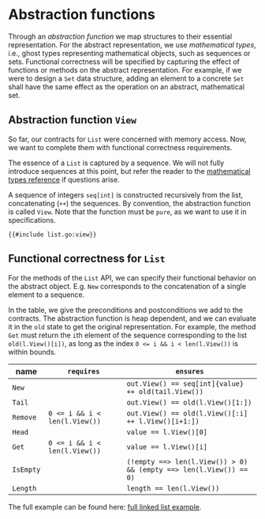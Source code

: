 # Abstraction functions

Through an _abstraction function_ we map structures to their essential representation.
For the abstract representation, we use _mathematical types_, i.e., ghost types representing mathematical objects, such as sequences or sets.
Functional correctness will be specified by capturing the effect of functions or methods on the abstract representation.
For example, if we were to design a `Set` data structure, adding an element to a concrete `Set` shall have the same effect as the operation on an abstract, mathematical set.

<!-- convention to call View -->
<!-- To specify functional correctness, we provide a mapping from our Go types to a mathematical object. -->
## Abstraction function `View`
So far, our contracts for `List` were concerned with memory access.
Now, we want to complete them with functional correctness requirements.

The essence of a `List` is captured by a sequence.
We will not fully introduce sequences at this point, but refer the reader to the [mathematical types reference](./referece-mathematical-types.md) if questions arise.

A sequence of integers `seq[int]` is constructed recursively from the list, concatenating (`++`) the sequences.
By convention, the abstraction function is called `View`.
Note that the function must be `pure`, as we want to use it in specifications.
``` gobra
{{#include list.go:view}}
```


## Functional correctness for `List` 
For the methods of the `List` API, we can specify their functional behavior on the abstract object.
E.g. `New` corresponds to the concatenation of a single element to a sequence.

In the table, we give the preconditions and postconditions we add to the contracts.
The abstraction function is heap dependent, and we can evaluate it in the `old` state to get the original representation.
For example, the method `Get` must return the `i`th element of the sequence corresponding to the list `old(l.View()[i])`, as long as the index `0 <= i && i < len(l.View())` is within bounds.
<!-- TODO heap dependent (there is no heap in Go spec!) -->

| name      | `requires`                    | `ensures`                                                          |
|-----------|-------------------------------|--------------------------------------------------------------------|
| `New`     |                               | `out.View() == seq[int]{value} ++ old(tail.View())`                |
| `Tail`    |                               | `out.View() == old(l.View()[1:])`                                  |
| `Remove`  | `0 <= i && i < len(l.View())` | `out.View() == old(l.View()[:i] ++ l.View()[i+1:])`                |
| `Head`    |                               | `value == l.View()[0]`                                             |
| `Get`     | `0 <= i && i < len(l.View())` | `value == l.View()[i]`                                        |
| `IsEmpty` |                               | `(!empty ==> len(l.View()) > 0) && (empty ==> len(l.View()) == 0)` |
| `Length`  |                               | `length == len(l.View())`                                                                   |

<!-- TODO framing, when because of fractional must not say that sequence stays the same -->
<!-- why exactly do we need the old for Get ? -->

The full example can be found here: [full linked list example](./3-full-example.md).
